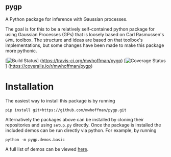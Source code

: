 pygp
----

A Python package for inference with Gaussian processes.

The goal is for this to be a relatively self-contained python package for using
Gaussian Processes (GPs) that is loosely based on Carl Rasmussen's `GPML`
toolbox. The structure and ideas are based on that toolbox's implementations,
but some changes have been made to make this package more pythonic.

[![Build Status](https://travis-ci.org/mwhoffman/pygp.svg)]
(https://travis-ci.org/mwhoffman/pygp)
[![Coverage Status](https://coveralls.io/repos/mwhoffman/pygp/badge.png)]
(https://coveralls.io/r/mwhoffman/pygp)

Installation
============

The easiest way to install this package is by running

    pip install git+https://github.com/mwhoffman/pygp.git

Alternatively the packages above can be installed by cloning their repositories
and using `setup.py` directly. Once the package is installed the included demos
can be run directly via python.  For example, by running

    python -m pygp.demos.basic

A full list of demos can be viewed [here](pygp/demos).
